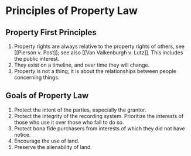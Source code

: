 # Principles of Property Law
## Property First Principles
1. Property rights are always relative to the property rights of others, see [[Pierson v. Post]]; see also [[Van Valkenburgh v. Lutz]]. This includes the public interest.
2. They exist on a timeline, and over time they will change.
3. Property is not a thing; it is about the relationships between people concerning things.

## Goals of Property Law
1. Protect the intent of the parties, especially the grantor.
2. Protect the integrity of the recording system. Prioritize the interests of those who use it over those who fail to do so.
3. Protect bona fide purchasers from interests of which they did not have notice.
4. Encourage the use of land.
5. Preserve the alienability of land.